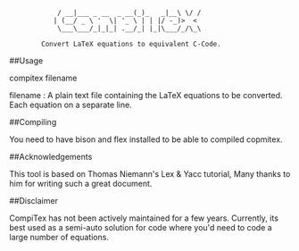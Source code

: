                 / __|___ _ __  _ __(_)_   _|__\ \/ /
               | (__/ _ \ '  \| '_ \ | | |/ -_)>  < 
                \___\___/_|_|_| .__/_| |_|\___/_/\_\

			Convert LaTeX equations to equivalent C-Code.

##Usage

compitex filename

filename  : A plain text file containing the LaTeX equations
            to be converted. Each equation on a separate line.

##Compiling

You need to have bison and flex installed to be able to
compiled copmitex.

##Acknowledgements 

This tool is based on Thomas Niemann's Lex & Yacc tutorial,
Many thanks to him for writing such a great document.

##Disclaimer

CompiTex has not been actively maintained for a few years.
Currently, its best used as a semi-auto solution for code
where you'd need to code a large number of equations.


